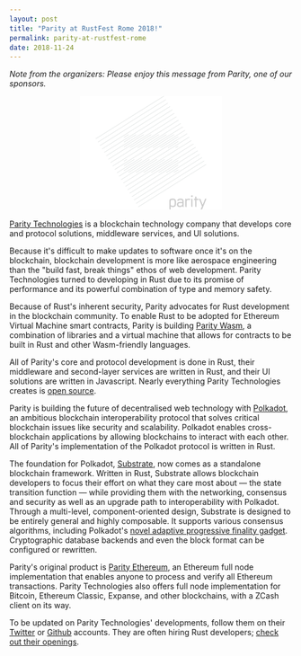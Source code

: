 ```yaml
---
layout: post
title: "Parity at RustFest Rome 2018!"
permalink: parity-at-rustfest-rome
date: 2018-11-24
---
```


*Note from the organizers: Please enjoy this message from Parity, one of our sponsors.*

<center style="margin: auto; width: 50%; display: block;">
  <img alt="Parity Logo" src="/assets/posts/snips/parity.png" />
</center>

<a href="https://www.parity.io" target="_blank">Parity Technologies</a> is a blockchain technology company that develops core and protocol solutions, middleware services, and UI solutions.

Because it's difficult to make updates to software once it's on the blockchain, blockchain development is more like aerospace engineering than the "build fast, break things" ethos of web development. Parity Technologies turned to developing in Rust due to its promise of performance and its powerful combination of type and memory safety.

Because of Rust's inherent security, Parity advocates for Rust development in the blockchain community. To enable Rust to be adopted for Ethereum Virtual Machine smart contracts, Parity is building <a href="https://github.com/paritytech/parity-wasm" target="_blank">Parity Wasm</a>, a combination of libraries and a virtual machine that allows for contracts to be built in Rust and other Wasm-friendly languages.

All of Parity's core and protocol development is done in Rust, their middleware and second-layer services are written in Rust, and their UI solutions are written in Javascript. Nearly everything Parity Technologies creates is <a href="https://github.com/paritytech" target="_blank">open source</a>.

Parity is building the future of decentralised web technology with <a href="https://polkadot.network" target="_blank">Polkadot</a>, an ambitious blockchain interoperability protocol that solves critical blockchain issues like security and scalability. Polkadot enables cross-blockchain applications by allowing blockchains to interact with each other. All of Parity's implementation of the Polkadot protocol is written in Rust.

The foundation for Polkadot, <a href="https://www.parity.io/substrate" target="_blank">Substrate</a>, now comes as a standalone blockchain framework. Written in Rust, Substrate allows blockchain developers to focus their effort on what they care most about — the state transition function — while providing them with the networking, consensus and security as well as an upgrade path to interoperability with Polkadot. Through a multi-level, component-oriented design, Substrate is designed to be entirely general and highly composable. It supports various consensus algorithms, including Polkadot's <a href="https://medium.com/polkadot-network/grandpa-block-finality-in-polkadot-an-introduction-part-1-d08a24a021b5" target="_blank">novel adaptive progressive finality gadget</a>. Cryptographic database backends and even the block format can be configured or rewritten.

Parity's original product is <a href="https://www.parity.io/ethereum" target="_blank">Parity Ethereum</a>, an Ethereum full node implementation that enables anyone to process and verify all Ethereum transactions. Parity Technologies also offers full node implementation for Bitcoin, Ethereum Classic, Expanse, and other blockchains, with a ZCash client on its way.

To be updated on Parity Technologies' developments, follow them on their <a href="https://twitter.com/ParityTech" target="_blank">Twitter</a> or <a href="https://github.com/paritytech" target="_blank">Github</a> accounts. They are often hiring Rust developers; <a href="https://parity.io/jobs" target="_blank">check out their openings</a>.
